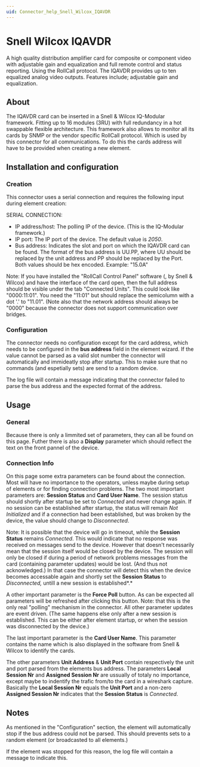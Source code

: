 ```yaml
---
uid: Connector_help_Snell_Wilcox_IQAVDR
---
```


# Snell Wilcox IQAVDR

A high quality distribution amplifier card for composite or component video with adjustable gain and equalization and full remote control and status reporting. Using the RollCall protocol. The IQAVDR provides up to ten equalized analog video outputs. Features include; adjustable gain and
equalization.

## About

The IQAVDR card can be inserted in a Snell & Wilcox IQ-Modular framework. Fitting up to 16 modules (3RU) with full redundancy in a hot swappable flexible architecture. This framework also allows to monitor all its cards by SNMP or the vendor specific RollCall protocol. Which is used by this connector for all communications. To do this the cards address will have to be provided when creating a new element.

## Installation and configuration

### Creation

This connector uses a serial connection and requires the following input during element creation:

SERIAL CONNECTION:

- IP address/host: The polling IP of the device. (This is the IQ-Modular framework.)
- IP port: The IP port of the device. The default value is *2050*.
- Bus address: Indicates the slot and port on which the IQAVDR card can be found.
  The format of the bus address is UU.PP, where UU should be replaced by the unit address and PP should be replaced by the Port.
  Both values should be hex encoded. Example: "15.0A"

Note:
If you have installed the "RollCall Control Panel" software (, by Snell & Wilcox) and have the interface of the card open, then the full address should be visible under the tab "Connected Units". This could look like "0000:11:01". You need the "11:01" but should replace the semicolumn with a dot '.' to "11.01". (Note also that the network address should always be "0000" because the connector does not support communication over bridges.

### Configuration

The connector needs no configuration except for the card address, which needs to be configured in the **bus address** field in the element wizard.
If the value cannot be parsed as a valid slot number the connector will automatically and immideatly stop after startup. This to make sure that no commands (and espetially sets) are send to a random device.

The log file will contain a message indicating that the connector failed to parse the bus address and the expected format of the address.

## Usage

### General

Because there is only a limmited set of parameters, they can all be found on this page.
Futher there is also a **Display** parameter which should reflect the text on the front pannel of the device.

### Connection Info

On this page some extra parameters can be found about the connection. Most will have no importance to the operators, unless maybe during setup of elements or for finding connection problems.
The two most important parameters are: **Session Status** and **Card User Name**. The session status should shortly after startup be set to *Connected* and never change again. If no session can be established after startup, the status will remain *Not Initialized* and if a connection had been established, but was broken by the device, the value should change to *Disconnected*.

Note:
It is possible that the device will go in timeout, while the **Session Status** remains *Connected*. This would indicate that no response was received on messages send to the device. However that doesn't necessarily mean that the session itself would be closed by the device. The session will only be closed if during a period of network problems messages from the card (containing parameter updates) would be lost. (And thus not acknowledged.) In that case the connector will detect this when the device becomes accessable again and shortly set the **Session Status** to *Disconnected,* untill a new session is established*.*

A other important parameter is the **Force Poll** button.
As can be expected all parameters will be refreshed after clicking this button.
Note: that this is the only real "polling" mechanism in the connector. All other parameter updates are event driven.
(The same happens else only after a new session is established. This can be either after element startup, or when the session was disconnected by the device.)

The last important parameter is the **Card User Name**.
This parameter contains the name which is also displayed in the software from Snell & Wilcox to identify the cards.

The other parameters **Unit Address** & **Unit Port** contain respectively the unit and port parsed from the elements bus address.
The parameters **Local Session Nr** and **Assigned Session Nr** are ussually of totaly no importance, except maybe to indentify the trafic from/to the card in a wireshark capture. Basically the **Local Session Nr** equals the **Unit Port** and a non-zero **Assigned Session Nr** indicates that the **Session Status** is *Connected*.

## Notes

As mentioned in the "Configuration" section, the element will automatically stop if the bus address could not be parsed.
This should prevents sets to a random element (or broadcasted to all elements.)

If the element was stopped for this reason, the log file will contain a message to indicate this.
